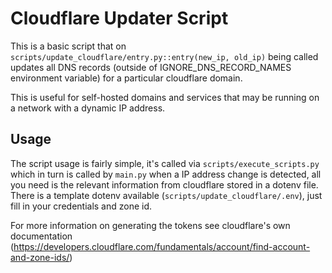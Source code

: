 # Cloudflare Updater Script

This is a basic script that on ``scripts/update_cloudflare/entry.py::entry(new_ip, old_ip)`` being called updates
all DNS records (outside of IGNORE_DNS_RECORD_NAMES environment variable) for a particular cloudflare domain. 

This is useful for self-hosted domains and services that may be running on a network with a dynamic IP address. 


## Usage

The script usage is fairly simple, it's called via ``scripts/execute_scripts.py`` which in turn is called by ``main.py`` when a IP address change is detected, all you need is the relevant information from cloudflare stored in a dotenv file.
There is a template dotenv available (``scripts/update_cloudflare/.env``), just fill in your credentials and zone id.


For more information on generating the tokens see cloudflare's own documentation (https://developers.cloudflare.com/fundamentals/account/find-account-and-zone-ids/)